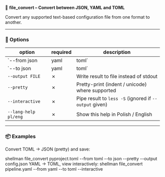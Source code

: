 🔄 **file_convert – Convert between JSON, YAML and TOML**

Convert any supported text-based configuration file from one format to another.

---

### 🔧 Options

| option | required | description |
|--------|----------|-------------|
| `--from json|yaml|toml` | ✔ | Input format |
| `--to   json|yaml|toml` | ✔ | Output format |
| `--output FILE` | ✗ | Write result to file instead of stdout |
| `--pretty` | ✗ | Pretty-print (indent / unicode) where supported |
| `--interactive` | ✗ | Pipe result to `less -S` (ignored if `--output` given) |
| `--lang-help pl/eng` | ✗ | Show this help in Polish / English |

---

### 📦 Examples

Convert TOML → JSON (pretty) and save:

shellman file_convert pyproject.toml --from toml --to json --pretty --output config.json
YAML → TOML, view interactively:
shellman file_convert pipeline.yaml --from yaml --to toml --interactive
